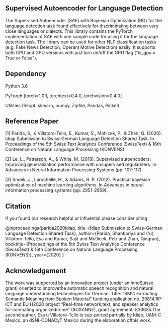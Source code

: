 Supervised Autoencoder for Language Detection
----------------------------------------------

The Supervised Autoencoder (SAE) with Bayesian Optimization (BO) for the language detection task found effectively for discriminating between very close languages or dialects. This library contains the PyTorch implementation of SAE with one sample code for using it for the language detection task. The library can be used for other NLP classification tasks (e.g. Fake News Detection, Operant Motive Detection) easily. It supports both CPU and GPU versions with just turn on/off the GPU flag ("is_gpu = True or False"). 


Dependency
----------

Python 3.6

PyTorch (torch=1.0.1, torchtext=0.4.0, torchvision=0.4.0)

Utilities (Skopt, sklearn, numpy, Zipfile, Pandas, Pickel) 


Reference Paper
---------------

[1] Parida, S., ú Villatoro-Tello, E., Kumar, S., Motlicek, P., & Zhan, Q. (2020). Idiap Submission to Swiss-German Language Detection Shared Task. In Proceedings of the 5th Swiss Text Analytics Conference (SwissText) & 16th Conference on Natural Language Processing (KONVENS).

[2] Le, L., Patterson, A., & White, M. (2018). Supervised autoencoders: Improving generalization performance with unsupervised regularizers. In Advances in Neural Information Processing Systems (pp. 107-117).

[3] Snoek, J., Larochelle, H., & Adams, R. P. (2012). Practical bayesian optimization of machine learning algorithms. In Advances in neural information processing systems (pp. 2951-2959).


Citation
--------

If you found our research helpful or influential please consider citing

@inproceedings{parida2020idiap,
  title={Idiap Submission to Swiss-German Language Detection Shared Task},
  author={Parida, Shantipriya and {\'u} Villatoro-Tello, Esa and Kumar, Sajit and Motlicek, Petr and Zhan, Qingran},
  booktitle={Proceedings of the 5th Swiss Text Analytics Conference (SwissText) \& 16th Conference on Natural Language Processing (KONVENS)},
  year={2020}
}

Acknowledgement
---------------

The work was supported by an innovation project (under an InnoSuisse grant) oriented to improvethe automatic speech recognition and natural language understanding technologies for German. Title:  “SM2:  Extracting  Semantic  Meaning  from Spoken Material” funding application no. 29814.1IP-ICT and EU H2020 project “Real-time network,text, and speaker analytics for combating organizedcrime” (ROXANNE), grant agreement:  833635.The  second  author,  Esa ́u  Villatoro-Tello  is  sup-ported  partially  by  Idiap,  UAM-C  Mexico,  an dSNI-CONACyT Mexico during the elaboration ofthis work.
